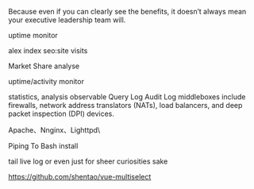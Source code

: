 Because even if you can clearly see the benefits, it doesn’t always mean your executive leadership team will.  

uptime monitor

alex index 
seo:site visits

Market Share analyse

uptime/activity monitor

statistics, analysis
observable
Query Log 
Audit Log
middleboxes include firewalls, network address translators (NATs), load balancers, and deep packet inspection (DPI) devices.

Apache、Nnginx、Lighttpd\


Piping To Bash install

tail live log
or even just for sheer curiosities sake

 https://github.com/shentao/vue-multiselect